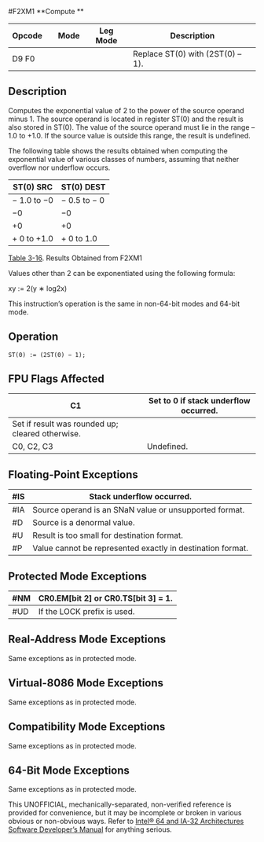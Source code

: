 #F2XM1
**Compute **

| Opcode |     | Mode | Leg Mode | Description                      |
| ------ | --- | ---- | -------- | -------------------------------- |
| D9 F0  |     |      |          | Replace ST(0) with (2ST(0) – 1). |

## Description

Computes the exponential value of 2 to the power of the source operand minus 1. The source operand is located in register ST(0) and the result is also stored in ST(0). The value of the source operand must lie in the range –1.0 to +1.0. If the source value is outside this range, the result is undefined.

The following table shows the results obtained when computing the exponential value of various classes of numbers, assuming that neither overflow nor underflow occurs.

| ST(0) SRC   | ST(0) DEST   |
| ----------- | ------------ |
| − 1.0 to −0 | − 0.5 to − 0 |
| −0          | −0           |
| +0          | +0           |
| + 0 to +1.0 | + 0 to 1.0   |

[Table 3-16](/x86/f2xm1#tbl-3-16). Results Obtained from F2XM1

Values other than 2 can be exponentiated using the following formula:

xy := 2(y ∗ log2x)

This instruction’s operation is the same in non-64-bit modes and 64-bit mode.

## Operation

```
ST(0) := (2ST(0) − 1);

```

## FPU Flags Affected

| C1                                               | Set to 0 if stack underflow occurred. |
| ------------------------------------------------ | ------------------------------------- |
| Set if result was rounded up; cleared otherwise. |
| C0, C2, C3                                       | Undefined.                            |

## Floating-Point Exceptions

| \#​IS | Stack underflow occurred.                                  |
| ----- | ---------------------------------------------------------- |
| \#​IA | Source operand is an SNaN value or unsupported format.     |
| #​D   | Source is a denormal value.                                |
| #​U   | Result is too small for destination format.                |
| #​P   | Value cannot be represented exactly in destination format. |

## Protected Mode Exceptions

| \#​NM  | CR0.EM[bit 2] or CR0.TS[bit 3] = 1. |
| ------ | ----------------------------------- |
| #​​​UD | If the LOCK prefix is used.         |

## Real-Address Mode Exceptions

Same exceptions as in protected mode.

## Virtual-8086 Mode Exceptions

Same exceptions as in protected mode.

## Compatibility Mode Exceptions

Same exceptions as in protected mode.

## 64-Bit Mode Exceptions

Same exceptions as in protected mode.

This UNOFFICIAL, mechanically-separated, non-verified reference is provided for convenience, but it may be
incomplete or broken in various obvious or non-obvious
ways. Refer to [Intel® 64 and IA-32 Architectures Software Developer’s Manual](https://software.intel.com/en-us/download/intel-64-and-ia-32-architectures-sdm-combined-volumes-1-2a-2b-2c-2d-3a-3b-3c-3d-and-4) for anything serious.
